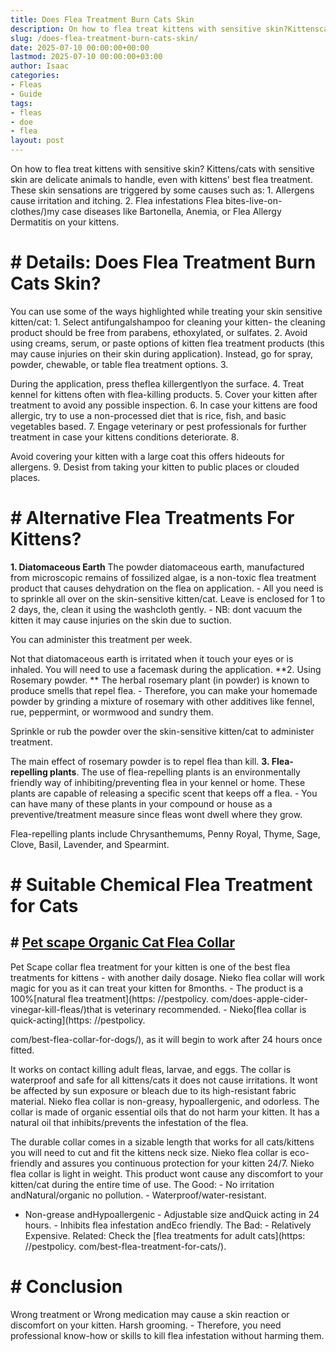 ```yaml
---
title: Does Flea Treatment Burn Cats Skin
description: On how to flea treat kittens with sensitive skin?Kittenscats with sensitive skin are delicate animals to handle, even with kittens' best flea treatment .
slug: /does-flea-treatment-burn-cats-skin/
date: 2025-07-10 00:00:00+00:00
lastmod: 2025-07-10 00:00:00+03:00
author: Isaac
categories:
- Fleas
- Guide
tags:
- fleas
- doe
- flea
layout: post
---
```


On how to flea treat kittens with sensitive skin? Kittens/cats with sensitive skin are delicate animals to handle, even with kittens' best flea treatment. These skin sensations are triggered by some causes such as: 1. Allergens cause irritation and itching. 2. Flea infestations Flea bites-live-on-clothes/)my case diseases like Bartonella, Anemia, or Flea Allergy Dermatitis on your kittens.

# # Details: Does Flea Treatment Burn Cats Skin?

You can use some of the ways highlighted while treating your skin sensitive kitten/cat: 1. Select antifungalshampoo for cleaning your kitten- the cleaning product should be free from parabens, ethoxylated, or sulfates. 2. Avoid using creams, serum, or paste options of kitten flea treatment products (this may cause injuries on their skin during application). Instead, go for spray, powder, chewable, or table flea treatment options. 3.

During the application, press theflea killergentlyon the surface. 4. Treat kennel for kittens often with flea-killing products. 5. Cover your kitten after treatment to avoid any possible inspection. 6. In case your kittens are food allergic, try to use a non-processed diet that is rice, fish, and basic vegetables based. 7. Engage veterinary or pest professionals for further treatment in case your kittens conditions deteriorate. 8.

Avoid covering your kitten with a large coat this offers hideouts for allergens. 9. Desist from taking your kitten to public places or clouded places.

# # Alternative Flea Treatments For Kittens?

**1. Diatomaceous Earth** The powder diatomaceous earth, manufactured from microscopic remains of fossilized algae, is a non-toxic flea treatment product that causes dehydration on the flea on application. - All you need is to sprinkle all over on the skin-sensitive kitten/cat. Leave is enclosed for 1 to 2 days, the, clean it using the washcloth gently. - NB: dont vacuum the kitten it may cause injuries on the skin due to suction.

You can administer this treatment per week.

Not that diatomaceous earth is irritated when it touch your eyes or is inhaled. You will need to use a facemask during the application. **2. Using Rosemary powder. ** The herbal rosemary plant (in powder) is known to produce smells that repel flea. - Therefore, you can make your homemade powder by grinding a mixture of rosemary with other additives like fennel, rue, peppermint, or wormwood and sundry them.

Sprinkle or rub the powder over the skin-sensitive kitten/cat to administer treatment.

The main effect of rosemary powder is to repel flea than kill. **3. Flea-repelling plants**. The use of flea-repelling plants is an environmentally friendly way of inhibiting/preventing flea in your kennel or home. These plants are capable of releasing a specific scent that keeps off a flea. - You can have many of these plants in your compound or house as a preventive/treatment measure since fleas wont dwell where they grow.

Flea-repelling plants include Chrysanthemums, Penny Royal, Thyme, Sage, Clove, Basil, Lavender, and Spearmint.

# # Suitable Chemical Flea Treatment for Cats

## # [Pet scape Organic Cat Flea Collar](https://www.amazon.com/dp/B07RQMBWGH/?tag=p-policy-20)

Pet Scape collar flea treatment for your kitten is one of the best flea treatments for kittens - with another daily dosage. Nieko flea collar will work magic for you as it can treat your kitten for 8months. - The product is a 100%[natural flea treatment](https: //pestpolicy. com/does-apple-cider-vinegar-kill-fleas/)that is veterinary recommended. - Nieko[flea collar is quick-acting](https: //pestpolicy.

com/best-flea-collar-for-dogs/), as it will begin to work after 24 hours once fitted.

It works on contact killing adult fleas, larvae, and eggs. The collar is waterproof and safe for all kittens/cats it does not cause irritations. It wont be affected by sun exposure or bleach due to its high-resistant fabric material. Nieko flea collar is non-greasy, hypoallergenic, and odorless. The collar is made of organic essential oils that do not harm your kitten. It has a natural oil that inhibits/prevents the infestation of the flea.

The durable collar comes in a sizable length that works for all cats/kittens you will need to cut and fit the kittens neck size. Nieko flea collar is eco-friendly and assures you continuous protection for your kitten 24/7. Nieko flea collar is light in weight. This product wont cause any discomfort to your kitten/cat during the entire time of use. The Good: - No irritation andNatural/organic no pollution. - Waterproof/water-resistant.

- Non-grease andHypoallergenic - Adjustable size andQuick acting in 24 hours. - Inhibits flea infestation andEco friendly. The Bad: - Relatively Expensive. Related: Check the [flea treatments for adult cats](https: //pestpolicy. com/best-flea-treatment-for-cats/).

# # Conclusion

Wrong treatment or Wrong medication may cause a skin reaction or discomfort on your kitten. Harsh grooming. - Therefore, you need professional know-how or skills to kill flea infestation without harming them.
